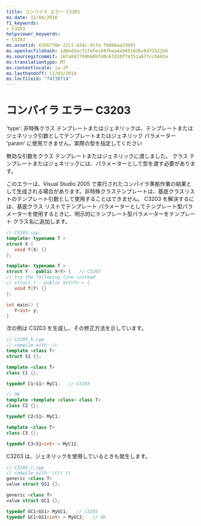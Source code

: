 ```yaml
---
title: コンパイラ エラー C3203
ms.date: 11/04/2016
f1_keywords:
- C3203
helpviewer_keywords:
- C3203
ms.assetid: 6356770e-22c1-434c-91fe-f60b0aa23b91
ms.openlocfilehash: 1d0ed5ec717efecb9fbea4a9451836c0471522b6
ms.sourcegitcommit: 16fa847794b60bf40c67d20f74751a67fccb602e
ms.translationtype: MT
ms.contentlocale: ja-JP
ms.lasthandoff: 12/03/2019
ms.locfileid: "74738714"
---
```

# <a name="compiler-error-c3203"></a>コンパイラ エラー C3203

'type': 非特殊クラス テンプレートまたはジェネリックは、テンプレートまたはジェネリック引数としてテンプレートまたはジェネリック パラメーター 'param' に使用できません。実際の型を指定してください

無効な引数をクラス テンプレートまたはジェネリックに渡しました。 クラス テンプレートまたはジェネリックには、パラメーターとして型を渡す必要があります。

このエラーは、Visual Studio 2005 で実行されたコンパイラ準拠作業の結果として生成される場合があります。非特殊クラステンプレートは、基底クラスリストのテンプレート引数として使用することはできません。 C3203 を解決するには、基底クラス リストでテンプレート パラメーターとしてテンプレート型パラメーターを使用するときに、明示的にテンプレート型パラメーターをテンプレート クラス名に追加します。

```cpp
// C3203.cpp
template< typename T >
struct X {
   void f(X) {}
};

template< typename T >
struct Y : public X<Y> {   // C3203
// try the following line instead
// struct Y : public X<Y<T> > {
   void f(Y) {}
};

int main() {
   Y<int> y;
}
```

次の例は C3203 を生成し、その修正方法を示しています。

```cpp
// C3203_b.cpp
// compile with: /c
template <class T>
struct S1 {};

template <class T>
class C1 {};

typedef C1<S1> MyC1;   // C3203

// OK
template <template <class> class T>
class C2 {};

typedef C2<S1> MyC1;

template <class T>
class C3 {};

typedef C3<S1<int> > MyC12;
```

C3203 は、ジェネリックを使用しているときも発生します。

```cpp
// C3203_c.cpp
// compile with: /clr /c
generic <class T>
value struct GS1 {};

generic <class T>
value struct GC1 {};

typedef GC1<GS1> MyGC1;   // C3203
typedef GC1<GS1<int> > MyGC2;   // OK
```
